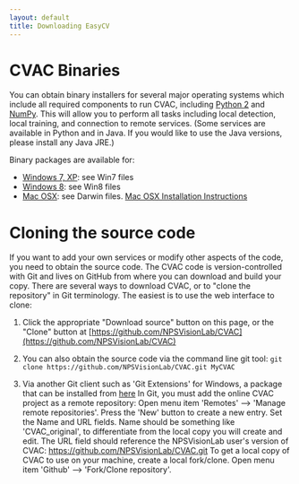 ```yaml
---
layout: default
title: Downloading EasyCV
---
```



# CVAC Binaries

You can obtain binary installers for several major operating systems
which include all required components to run CVAC, including [Python
2](http://www.python.org/download/releases/) and
[NumPy](http://www.numpy.org/).  This will allow you to perform all
tasks including local detection, local training, and connection to
remote services.  (Some services are available in Python and in Java.
If you would like to use the Java versions, please install any Java
JRE.)

Binary packages are available for:

* [Windows 7, XP](http://www.movesinstitute.org/~kolsch/CVAC/Download.php): see Win7 files
* [Windows 8](http://www.movesinstitute.org/~kolsch/CVAC/Download.php): see Win8 files
* [Mac OSX](http://www.movesinstitute.org/~kolsch/CVAC/Download.php): see Darwin files.
[Mac OSX Installation Instructions](installation_osx.html)

# Cloning the source code

If you want to add your own services or modify other aspects of the
code, you need to obtain the source code.  The CVAC code is
version-controlled with Git and lives on GitHub from where you can
download and build your copy.  There are several ways to download
CVAC, or to "clone the repository" in Git terminology.  The easiest is
to use the web interface to clone:

1. Click the appropriate "Download source" button on this page, or the
"Clone" button at
[https://github.com/NPSVisionLab/CVAC](https://github.com/NPSVisionLab/CVAC)

2. You can also obtain the source code via the command line git tool:
  `git clone https://github.com/NPSVisionLab/CVAC.git MyCVAC`

3. Via another Git client such as 'Git Extensions' for Windows, a
package that can be installed from
[here](http://gitextensions.googlecode.com/files/GitExtensions244SetupComplete.msi)
In Git, you must add the online CVAC project as a remote repository:
Open menu item 'Remotes' --> 'Manage remote repositories'.  Press the
'New' button to create a new entry.  Set the Name and URL fields.
Name should be something like 'CVAC_original', to differentiate from
the local copy you will create and edit. The URL field should
reference the NPSVisionLab user's version of CVAC:
https://github.com/NPSVisionLab/CVAC.git To get a local copy of CVAC
to use on your machine, create a local fork/clone.  Open menu item
'Github' --> 'Fork/Clone repository'.

